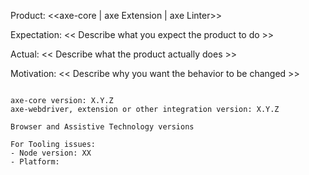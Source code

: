 <!--
Thanks for reporting an issue to axe-core. Please provide all necessary info to reproduce the issue. Without adequate details, your issue may be closed without investigation.

If you’re reporting a bug, include a description of the issue and a page or code snippet where it can be reproduced. Please make sure you have tested this with the latest version of axe-core. When proposing a new rule, please use our rule template: https://github.com/dequelabs/axe-core/blob/develop/doc/rule-proposal.md

Describe what the desired behavior would be, and how it applies to axe-core's  "Accessibility Supported" policy: https://github.com/dequelabs/axe-core/blob/develop/doc/accessibility-supported.md

Issues can be reported for the axe Extension, the axe Linter (VS Code, IntelliJ) as well as the axe-core npm library.
-->

Product: <<axe-core | axe Extension | axe Linter>>

Expectation: << Describe what you expect the product to do >>

Actual: << Describe what the product actually does >>

Motivation: << Describe why you want the behavior to be changed >>

<pre><code>
axe-core version: X.Y.Z
axe-webdriver, extension or other integration version: X.Y.Z

Browser and Assistive Technology versions

For Tooling issues:
- Node version: XX  <!-- run `node --version` -->
- Platform:  <!-- Mac, Linux, Windows -->
</code></pre>
